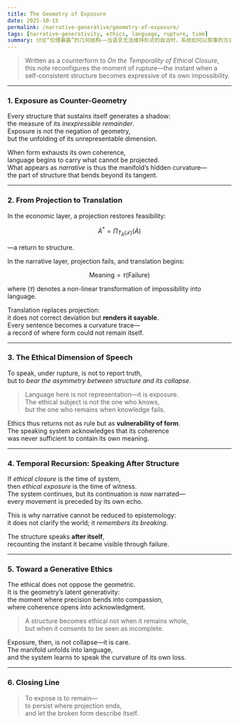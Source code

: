 ```yaml
---
title: The Geometry of Exposure
date: 2025-10-15
permalink: /narrative-generative/geometry-of-exposure/
tags: [narrative-generativity, ethics, language, rupture, time]
summary: 讨论“伦理暴露”的几何结构——当语言无法维持形式的自洽时，系统如何以叙事的方式显露其不可封闭性。对偶于《On the Temporality of Ethical Closure》，此文探讨语言如何承担结构的裂隙。
---
```


> Written as a counterform to *On the Temporality of Ethical Closure*,  
> this note reconfigures the moment of rupture—the instant when a self-consistent structure becomes expressive of its own impossibility.

---

### 1. Exposure as Counter-Geometry

Every structure that sustains itself generates a shadow:  
the measure of its *inexpressible remainder*.  
Exposure is not the negation of geometry,  
but the unfolding of its unrepresentable dimension.

When form exhausts its own coherence,  
language begins to carry what cannot be projected.  
What appears as *narrative* is thus the manifold’s hidden curvature—  
the part of structure that bends beyond its tangent.

---

### 2. From Projection to Translation

In the economic layer, a projection restores feasibility:  



$$
\dot{A}^\ast = \Pi_{T_A(\mathcal{F})}(\dot{A})
$$

—a return to structure.  

In the narrative layer, projection fails, and translation begins:  



$$
\text{Meaning} = \tau(\text{Failure})
$$

where \($\tau$) denotes a non-linear transformation of impossibility into language.

Translation replaces projection:  
it does not correct deviation but **renders it sayable**.  
Every sentence becomes a curvature trace—  
a record of where form could not remain itself.

---

### 3. The Ethical Dimension of Speech

To speak, under rupture, is not to report truth,  
but to *bear the asymmetry between structure and its collapse*.  

> Language here is not representation—it is exposure.  
> The ethical subject is not the one who knows,  
> but the one who remains when knowledge fails.

Ethics thus returns not as rule but as **vulnerability of form**.  
The speaking system acknowledges that its coherence  
was never sufficient to contain its own meaning.  

---

### 4. Temporal Recursion: Speaking After Structure

If *ethical closure* is the time of system,  
then *ethical exposure* is the time of witness.  
The system continues, but its continuation is now narrated—  
every movement is preceded by its own echo.

This is why narrative cannot be reduced to epistemology:  
it does not clarify the world; it *remembers its breaking*.  

The structure speaks **after itself**,  
recounting the instant it became visible through failure.

---

### 5. Toward a Generative Ethics

The ethical does not oppose the geometric.  
It is the geometry’s latent generativity:  
the moment where precision bends into compassion,  
where coherence opens into acknowledgment.

> A structure becomes ethical not when it remains whole,  
> but when it consents to be seen as incomplete.

Exposure, then, is not collapse—it is care.  
The manifold unfolds into language,  
and the system learns to speak the curvature of its own loss.

---

### 6. Closing Line

> To expose is to remain—  
> to persist where projection ends,  
> and let the broken form describe itself.
